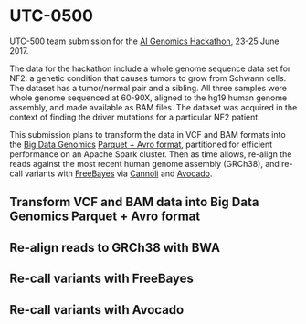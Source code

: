 # UTC-0500

UTC-500 team submission for the [AI Genomics Hackathon](https://sv.ai/hackathon/), 23-25 June 2017.

The data for the hackathon include a whole genome sequence data set for NF2: a genetic condition that
causes tumors to grow from Schwann cells. The dataset has a tumor/normal pair and a sibling. All three
samples were whole genome sequenced at 60-90X, aligned to the hg19 human genome assembly, and made
available as BAM files. The dataset was acquired in the context of finding the driver mutations for
a particular NF2 patient.

This submission plans to transform the data in VCF and BAM formats into the [Big Data Genomics](http://bdgenomics.org/)
[Parquet + Avro format](https://github.com/bigdatagenomics/adam), partitioned for efficient performance
on an Apache Spark cluster. Then as time allows, re-align the reads against the most recent human genome
assembly (GRCh38), and re-call variants with [FreeBayes](https://github.com/ekg/freebayes) via
[Cannoli](https://github.com/bigdatagenomics/cannoli) and [Avocado](https://github.com/bigdatagenomics/avocado).

## Transform VCF and BAM data into Big Data Genomics Parquet + Avro format

## Re-align reads to GRCh38 with BWA

## Re-call variants with FreeBayes

## Re-call variants with Avocado
